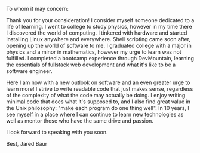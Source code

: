 To whom it may concern:

Thank you for your consideration! I consider myself someone dedicated to a life of learning. I went to college to study physics, however in my time there I discovered the world of computing. I tinkered with hardware and started installing Linux anywhere and everywhere. Shell scripting came soon after, opening up the world of software to me. I graduated college with a major in physics and a minor in mathematics, however my urge to learn was not fulfilled. I completed a bootcamp experience through DevMountain, learning the essentials of fullstack web development and what it's like to be a software engineer.

Here I am now with a new outlook on software and an even greater urge to learn more! I strive to write readable code that just makes sense, regardless of the complexity of what the code may actually be doing. I enjoy writing minimal code that does what it's supposed to, and I also find great value in the Unix philosophy: "make each program do one thing well". In 10 years, I see myself in a place where I can continue to learn new technologies as well as mentor those who have the same drive and passion.

I look forward to speaking with you soon.

Best,
Jared Baur
